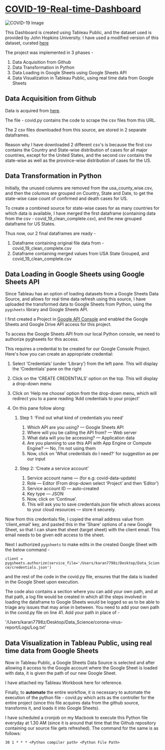 # [COVID-19-Real-time-Dashboard](https://public.tableau.com/profile/karan.rakesh.gupta#!/vizhome/COVID-19_15844231812360/GeographicalDistribution)


![COVID-19 Image](https://ewscripps.brightspotcdn.com/dims4/default/7671677/2147483647/strip/true/crop/1303x733+15+0/resize/1280x720!/quality/90/?url=https%3A%2F%2Fewscripps.brightspotcdn.com%2F0a%2Ff2%2F72b1b4d94794992a0772cb593ce5%2Fscreen-shot-2020-02-25-at-10.49.27%20AM.png)



This Dashboard is created using Tableau Public, and the dataset used is provided by John Hopkins University. I have used a modified version of this dataset, curated [here](https://github.com/imdevskp/covid_19_jhu_data_web_scrap_and_cleaning)

The project was implemented in 3 phases - 
1. Data Acquisition from Github
2. Data Transformation in Python
3. Data Loading in Google Sheets using Google Sheets API
3. Data Visualization in Tableau Public, using real time data from Google Sheets

## Data Acquisition from Github
Data is acquired from [here](https://github.com/imdevskp/covid_19_jhu_data_web_scrap_and_cleaning).

The file - covid.py contains the code to scrape the csv files from this URL. 

The 2 csv files downloaded from this source, are stored in 2 separate dataframes.

Reason why I have downloaded 2 different csv's is because the first csv contains the Country and State-wise distribution of cases for all major countries, except for the United States, and the second csv contains the state-wise as well as the province-wise distribution of cases for the US.

## Data Transformation in Python
Initially, the unused columns are removed from the usa_county_wise.csv, and then the columns are grouped on Country, State and Date, to get the state-wise case count of confirmed and death cases for US.

To create a combined source for state-wise cases for as many countries for which data is available, I have merged the first dataframe (containing data from the csv - covid_19_clean_complete.csv), and the new grouped dataframe for US States.

Thus now, our 2 final dataframes are ready - 
1. Dataframe containing original file data from - covid_19_clean_complete.csv
2. Dataframe containing merged values from USA State Grouped, and covid_19_clean_complete.csv

## Data Loading in Google Sheets using Google Sheets API
Since Tableau has an option of loading datasets from a Google Sheets Data Source, and allows for real time data refresh using this source, I have uploaded the transformed data to Google Sheets from Python, using the `pygsheets` library and Google Sheets API.

I first created a Project in [Google API Console](https://console.developers.google.com/) and enabled the Google Sheets and Google Drive API access for this project.

To access the Google Sheets API from our local Python console, we need to authorize pyghseets for this access.

This requires a credential to be created for our Google Console Project. Here's how you can create an appropriate credential:

1. Select ‘Credentials’ (under ‘Library’) from the left pane. This will display the ‘Credentials’ pane on the right
2. Click on the ‘CREATE CREDENTIALS’ option on the top. This will display a drop-down menu
3. Click on ‘Help me choose’ option from the drop-down menu, which will redirect you to a pane reading ‘Add credentials to your project’
4. On this pane follow along:

   1. Step 1: ‘Find out what kind of credentials you need’
      1. Which API are you using? — Google Sheets API
      2. Where will you be calling the API from? — Web server
      3. What data will you be accessing? — Application data
      4. Are you planning to use this API with App Engine or Compute Engine? — No, I’m not using them
      5. Now, click on ‘What credentials do I need?’ for suggestion as per our input

   2. Step 2: ‘Create a service account’
      1. Service account name — (for e.g: covid-data-update)
      2. Role — Editor (From drop-down select ‘Project’ and then ‘Editor’)
      3. Service account ID — auto-created
      4. Key type — JSON
      5. Now, click on ‘Continue’.
      6. This will ask you to save credentials.json file which allows access to your cloud resources — store it securely.

Now from this credentials file, I copied the email address value from ‘client_email’ key, and pasted this in the 'Share' options of a new Google Sheet, so that I can share that sheet (target sheet) with the client email. This email needs to be given edit access to the sheet.

Next I authorized `pygsheets` to make edits in the created Google Sheet with the below command - 

`client = pygsheets.authorize(service_file='/Users/karan7798z/Desktop/Data_Science/credentials.json')`

and the rest of the code in the covid.py file, ensures that the data is loaded in the Google Sheet upon execution.

The code also contains a section where you can add your own path, and at that path, a log file would be created in which all the steps involved in loading the dataframe to Google Sheets would be logged so as to be able to triage any issues that may arise in between. You need to add your own path in the covid.py file on line 41. Add your path in place of  - 

'/Users/karan7798z/Desktop/Data_Science/corona-virus-report/Logs/Log.txt'

## Data Visualization in Tableau Public, using real time data from Google Sheets
Now in Tableau Public, a Google Sheets Data Source is selected and after allowing it access to the Google account where the Google Sheet is loaded with data, it is given the path of our new Google Sheet.

I have attached my Tableau Workbook here for reference.

Finally, to **automate** the entire workflow, it is necessary to automate the execution of the python file - covid.py which acts as the controller for the entire project (since this file acquires data from the github source, transforms it, and loads it into Google Sheets).

I have scheduled a cronjob on my Macbook to execute this Python file everyday at 1.30 AM (since it is around that time that the Github repository containing our source file gets refreshed). The command for the same is as follows:

`30 1 * * * <Python compiler path> <Python File Path>`
